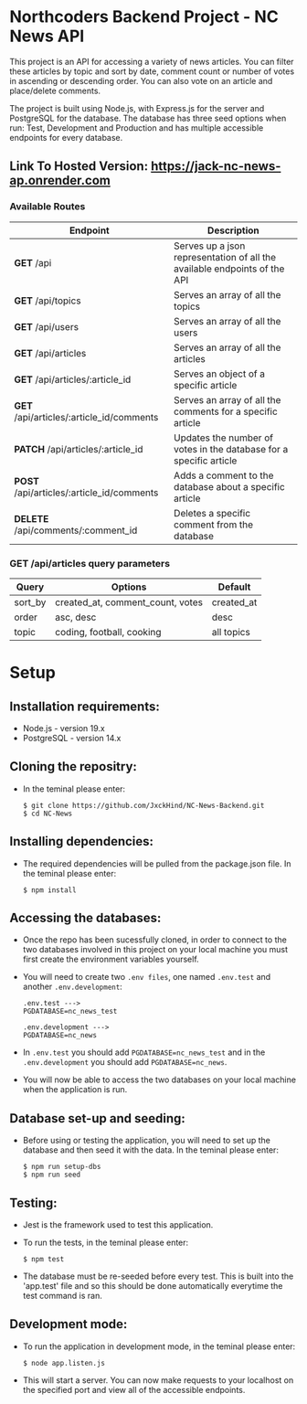 # Northcoders Backend Project - NC News API

This project is an API for accessing a variety of news articles. You can filter these articles by topic and sort by date, comment count or number of votes in ascending or descending order. You can also vote on an article and place/delete comments.

The project is built using Node.js, with Express.js for the server and PostgreSQL for the database. The database has three seed options when run: Test, Development and Production and has multiple accessible endpoints for every database.

## Link To Hosted Version: https://jack-nc-news-ap.onrender.com

### Available Routes

| Endpoint                                    | Description                                                               |
| ------------------------------------------- | ------------------------------------------------------------------------- |
| **GET** /api                                | Serves up a json representation of all the available endpoints of the API |
| **GET** /api/topics                         | Serves an array of all the topics                                         |
| **GET** /api/users                          | Serves an array of all the users                                          |
| **GET** /api/articles                       | Serves an array of all the articles                                       |
| **GET** /api/articles/:article_id           | Serves an object of a specific article                                    |
| **GET** /api/articles/:article_id/comments  | Serves an array of all the comments for a specific article                |
| **PATCH** /api/articles/:article_id         | Updates the number of votes in the database for a specific article        |
| **POST** /api/articles/:article_id/comments | Adds a comment to the database about a specific article                   |
| **DELETE** /api/comments/:comment_id        | Deletes a specific comment from the database                              |

### **GET** /api/articles query parameters

| Query   | Options                          | Default    |
| ------- | -------------------------------- | ---------- |
| sort_by | created_at, comment_count, votes | created_at |
| order   | asc, desc                        | desc       |
| topic   | coding, football, cooking        | all topics |

# Setup

## Installation requirements:

- Node.js - version 19.x
- PostgreSQL - version 14.x

## Cloning the repositry:

- In the teminal please enter:

  ```
  $ git clone https://github.com/JxckHind/NC-News-Backend.git
  $ cd NC-News
  ```

## Installing dependencies:

- The required dependencies will be pulled from the package.json file. In the teminal please enter:

  ```
  $ npm install
  ```

## Accessing the databases:

- Once the repo has been sucessfully cloned, in order to connect to the two databases involved in this project on your local machine you must first create the environment variables yourself.
- You will need to create two `.env files`, one named `.env.test` and another `.env.development`:

  ```
  .env.test --->
  PGDATABASE=nc_news_test

  .env.development --->
  PGDATABASE=nc_news
  ```

- In `.env.test` you should add `PGDATABASE=nc_news_test` and in the `.env.development` you should add `PGDATABASE=nc_news`.
- You will now be able to access the two databases on your local machine when the application is run.

## Database set-up and seeding:

- Before using or testing the application, you will need to set up the database and then seed it with the data. In the teminal please enter:

  ```
  $ npm run setup-dbs
  $ npm run seed
  ```

## Testing:

- Jest is the framework used to test this application.
- To run the tests, in the teminal please enter:

  ```
  $ npm test
  ```

- The database must be re-seeded before every test. This is built into the 'app.test' file and so this should be done automatically everytime the test command is ran.

## Development mode:

- To run the application in development mode, in the teminal please enter:

  ```
  $ node app.listen.js
  ```

- This will start a server. You can now make requests to your localhost on the specified port and view all of the accessible endpoints.
